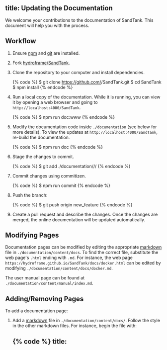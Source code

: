 title: Updating the Documentation
---

We welcome your contributions to the documentation of SandTank. This document will help you with the process.

## Workflow

1. Ensure [npm](https://www.npmjs.com/) and [git](https://git-scm.com/) are installed.
2. Fork [hydroframe/SandTank](https://github.com/hydroframe/SandTank).
3. Clone the repository to your computer and install dependencies.

    {% code %}
    $ git clone https://github.com/<username>/SandTank.git
    $ cd SandTank
    $ npm install
    {% endcode %}

4. Run a local copy of the documentation. While it is running, you can view it by opening a web browser and going to `http://localhost:4000/SandTank`.

    {% code %}
    $ npm run doc:www
    {% endcode %}

5. Modify the documentation code inside `./documentation` (see below for more details). To view the updates at `http://localhost:4000/SandTank`, re-build the documentation.

    {% code %}
    $ npm run doc
    {% endcode %}

6. Stage the changes to commit.

    {% code %}
    $ git add ./documentation/<path>/<to>/<file>
    {% endcode %}

7. Commit changes using commitizen.

    {% code %}
    $ npm run commit
    {% endcode %}

8. Push the branch:

    {% code %}
    $ git push origin new_feature
    {% endcode %}

9. Create a pull request and describe the changes. Once the changes are merged, the online documentation will be updated automatically.

## Modifying Pages

Documentation pages can be modified by editing the appropriate [markdown](https://guides.github.com/features/mastering-markdown/) file in `./documentation/content/docs`. To find the correct file, substitute the web page's `.html` ending with `.md`. For instance, the web page `https://hydroframe.github.io/SandTank/docs/docker.html` can be edited by modifying `./documentation/content/docs/docker.md`.

The user manual page can be found at `./documentation/content/manual/index.md`.

## Adding/Removing Pages

To add a documentation page:

1. Add a [markdown](https://guides.github.com/features/mastering-markdown/) file in `./documentation/content/docs/`. Follow the style in the other markdown files. For instance, begin the file with:

    {% code %}
    title: <title>
    ---
    {% endcode %}

2. Add the file to the side bar in `./documentation/tpl/__sidebar__`. For the key (left-hand side), use the file name without the extension. For the value (right-hand side), use `.html` for the file name ending, rather than `.md`.

3. Add an english translation for the file in `./documentation/tpl/__en__`. Use the same key (left-hand side) as in step 2. The translation will be the value (right-hand side).

To remove a page, remove the markdown file from `./documentation/content/docs` and its keys from `./documentation/tpl/__sidebar__` and `./documentation/tpl/__en__`.

## Documenting Templates

Once a template has been created by following the [steps for creating a new template](template.html#Steps-for-creating-a-new-template), documenting the template is an important next step. To document a template:

1. Add a documentation page for the template by following the instructions in the [Adding/Removing Pages section](#Adding-Removing-Pages).
2. Add a screenshot of the template in `./documentation/content/docs/template_gallery/`, and refer to this image in the new markdown file via `./template_gallery/<image>`.
3. Add a description of the template in the markdown file.
4. Submit changes by following steps 6-9 in [the workflow](#Workflow).

## Front Page

To modify the [front page](https://hydroframe.github.io/SandTank/), modify the [jade](http://jade-lang.com/) file at `./documentation/content/index.jade`.

## Top Menu Bar

### Modifying Pages

Many of the top menu bar pages are located in their own directories in `./documentation/content`. For instance, the [gallery](https://hydroframe.github.io/SandTank/gallery/) can be found in `./documentation/content/gallery/index.md`. Images can be added to this directory (remember to `git add` the image files), and then referred to in the markdown file.

### Adding/Removing Pages

To add a top menu page:

1. Add a directory in `./documentation/content` with an `index.md` file inside. The `index.md` file will be the page that opens.

2. Add a menu entry to `./documentation/data/menu.yml`. The key (left-hand side) should be the directory name. The value (right-hand side) should be the same name enclosed by `/` characters.

3. Add an english translation for the menu path in `./documentation/tpl/__en__`. Use the same key (left-hand side) as in step 2. The translation will be the value (right-hand side).
